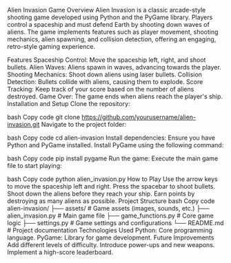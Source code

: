 Alien Invasion Game
Overview
Alien Invasion is a classic arcade-style shooting game developed using Python and the PyGame library. Players control a spaceship and must defend Earth by shooting down waves of aliens. The game implements features such as player movement, shooting mechanics, alien spawning, and collision detection, offering an engaging, retro-style gaming experience.

Features
Spaceship Control: Move the spaceship left, right, and shoot bullets.
Alien Waves: Aliens spawn in waves, advancing towards the player.
Shooting Mechanics: Shoot down aliens using laser bullets.
Collision Detection: Bullets collide with aliens, causing them to explode.
Score Tracking: Keep track of your score based on the number of aliens destroyed.
Game Over: The game ends when aliens reach the player's ship.
Installation and Setup
Clone the repository:

bash
Copy code
git clone https://github.com/yourusername/alien-invasion.git
Navigate to the project folder:

bash
Copy code
cd alien-invasion
Install dependencies: Ensure you have Python and PyGame installed. Install PyGame using the following command:

bash
Copy code
pip install pygame
Run the game: Execute the main game file to start playing:

bash
Copy code
python alien_invasion.py
How to Play
Use the arrow keys to move the spaceship left and right.
Press the spacebar to shoot bullets.
Shoot down the aliens before they reach your ship.
Earn points by destroying as many aliens as possible.
Project Structure
bash
Copy code
alien-invasion/
├── assets/              # Game assets (images, sounds, etc.)
├── alien_invasion.py     # Main game file
├── game_functions.py     # Core game logic
├── settings.py           # Game settings and configurations
└── README.md             # Project documentation
Technologies Used
Python: Core programming language.
PyGame: Library for game development.
Future Improvements
Add different levels of difficulty.
Introduce power-ups and new weapons.
Implement a high-score leaderboard.
